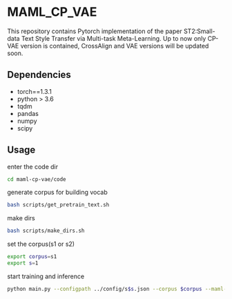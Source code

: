 # MAML_CP_VAE
This repository contains Pytorch implementation of the paper ST2:Small-data Text Style Transfer via Multi-task Meta-Learning. Up to now only CP-VAE version is contained, CrossAlign and VAE versions will be 
updated soon.

## Dependencies
- torch==1.3.1
- python > 3.6
- tqdm
- pandas
- numpy
- scipy

## Usage
enter the code dir
```bash
cd maml-cp-vae/code
```
generate corpus for building vocab
```bash
bash scripts/get_pretrain_text.sh
```
make dirs
```bash
bash scripts/make_dirs.sh
```
set the corpus(s1 or s2)
```bash
export corpus=s1
export s=1
```
start training and inference
```bash
python main.py --configpath ../config/s$s.json --corpus $corpus --maml-epochs 20 --transfer-epochs 10 --epochs-per-val 5 --maml-batch-size 8 --sub-batch-size --train-batch-size 16 --device-idx 0
```